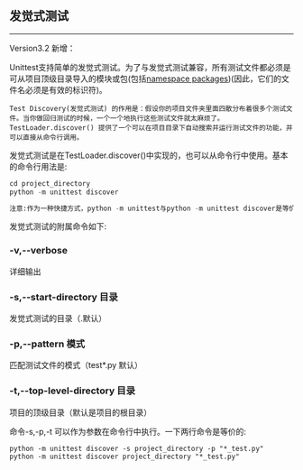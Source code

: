 ## 发觉式测试
***

Version3.2 新增：

Unittest支持简单的发觉式测试。为了与发觉式测试兼容，所有测试文件都必须是可从项目顶级目录导入的模块或包(包括[namespace packages](https://docs.python.org/3/glossary.html#term-namespace-package))(因此，它们的文件名必须是有效的标识符)。

```
Test Discovery(发觉式测试) 的作用是：假设你的项目文件夹里面四散分布着很多个测试文件。当你做回归测试的时候，一个一个地执行这些测试文件就太麻烦了。TestLoader.discover() 提供了一个可以在项目目录下自动搜索并运行测试文件的功能，并可以直接从命令行调用。
```

发觉式测试是在TestLoader.discover()中实现的，也可以从命令行中使用。基本的命令行用法是:

```python
cd project_directory
python -m unittest discover
```

```python
注意:作为一种快捷方式，python -m unittest与python -m unittest discover是等价的。如果要通过参数使用发觉式测试，必须显式地使用discover子命令。
```

发觉式测试的附属命令如下:

### -v,--verbose

  详细输出
  
### -s,--start-directory 目录

  发觉式测试的目录（.默认）

### -p,--pattern 模式

  匹配测试文件的模式（test*.py 默认）

### -t,--top-level-directory 目录

  项目的顶级目录（默认是项目的根目录）
  
命令-s,-p,-t 可以作为参数在命令行中执行。一下两行命令是等价的:

```
python -m unittest discover -s project_directory -p "*_test.py"
python -m unittest discover project_directory "*_test.py"
```
